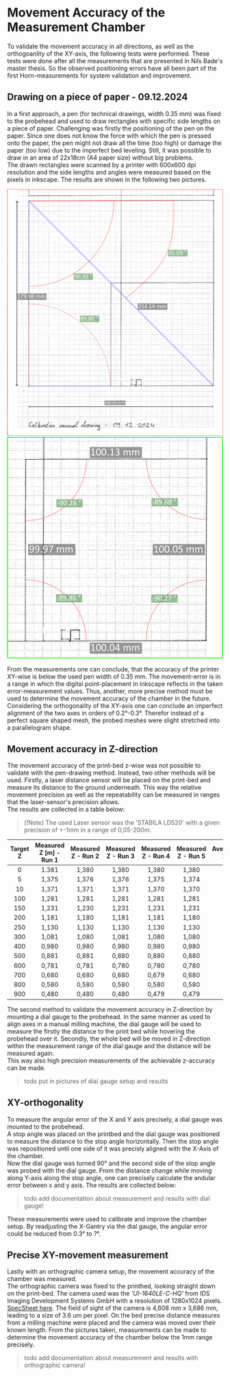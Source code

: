 # Movement Accuracy of the Measurement Chamber
To validate the movement accuracy in all directions, as well as the orthogoanlity of the XY-axis, the following tests were performed. 
These tests were done after all the measurements that are presented in Nils Bade's master thesis. 
So the observed positioning errors have all been part of the first Horn-measurements for system validation and improvement.

## Drawing on a piece of paper - 09.12.2024
In a first approach, a pen (for technical drawings, width 0.35 mm) was fixed to the probehead and used to draw rectangles with specific 
side lengths on a piece of paper. Challenging was firstly the positioning of the pen on the paper. Since one does not
know the force with which the pen is pressed onto the paper, the pen might not draw all the time (too high) or damage 
the paper (too low) due to the imperfect bed leveling. Still, it was possible to draw in an area of 22x18cm (A4 paper size)
without big problems.  
The drawn rectangles were scanned by a printer with 600x600 dpi resolution and the side lengths and angles were measured 
based on the pixels in inkscape. The results are shown in the following two pictures.

![bigRectOnPaper](/docs/MovementAccuracy/Figures/BigRectAnnotated_V1.png)
![smallRectOnPaper](/docs/MovementAccuracy/Figures/SmallRectAnnotated_V1.png)

From the measurements one can conclude, that the accuracy of the printer XY-wise is below the used pen width of 0.35 mm.
The movement-error is in a range in which the digital point-placement in inkscape reflects in the taken error-measurement values.
Thus, another, more precise method must be used to determine the movement accuracy of the chamber in the future.
Considering the orthogonality of the XY-axis one can conclude an imperfect alignment of the two axes in orders of 0.2°-0.3°.
Therefor instead of a perfect square shaped mesh, the probed meshes were slight stretched into a parallelogram shape. 

## Movement accuracy in Z-direction
The movement accuracy of the print-bed z-wise was not possible to validate with the pen-drawing method.
Instead, two other methods will be used.
Firstly, a laser distance sensor will be placed on the print-bed and measure its distance to the ground underneath.
This way the relative movement precision as well as the repeatability can be measured in ranges that the laser-sensor's 
precision allows.  
The results are collected in a table below:

> [!Note] The used Laser sensor was the 'STABILA LD520' with a given precision of +-1mm in a range of 0,05-200m.

| Target Z | Measured Z [m] - Run 1 | Measured Z - Run 2 | Measured Z - Run 3 | Measured Z - Run 4 | Measured Z - Run 5 | Average Z | Standard Deviation Z |
|:--------:|:----------------------:|:------------------:|:------------------:|:------------------:|:------------------:|:---------:|:--------------------:|
|    0     |         1.381          |       1,380        |       1,380        |       1,380        |       1,380        |     ?     |          ?           |
|    5     |         1,375          |       1,376        |       1,376        |       1,375        |       1,374        |     ?     |          ?           |
|    10    |         1,371          |       1,371        |       1,371        |       1,370        |       1,370        |     ?     |          ?           |
|   100    |         1,281          |       1,281        |       1,281        |       1,281        |       1,281        |     ?     |          ?           |
|   150    |         1,231          |       1,230        |       1,231        |       1,231        |       1,231        |     ?     |          ?           |
|   200    |         1,181          |       1,180        |       1,181        |       1,181        |       1,180        |     ?     |          ?           |
|   250    |         1,130          |       1,130        |       1,130        |       1,130        |       1,130        |     ?     |          ?           |
|   300    |         1,081          |       1,080        |       1,081        |       1,080        |       1,080        |     ?     |          ?           |
|   400    |         0,980          |       0,980        |       0,980        |       0,980        |       0,980        |     ?     |          ?           |
|   500    |         0,881          |       0,881        |       0,880        |       0,880        |       0,880        |     ?     |          ?           |
|   600    |         0,781          |       0,781        |       0,780        |       0,780        |       0,780        |     ?     |          ?           |
|   700    |         0,680          |       0,680        |       0,680        |       0,679        |       0,680        |     ?     |          ?           |
|   800    |         0,580          |       0,580        |       0,580        |       0,580        |       0,580        |     ?     |          ?           |
|   900    |         0,480          |       0,480        |       0,480        |       0,479        |       0,479        |     ?     |          ?           |

The second method to validate the movement accuracy in Z-direction by mounting a dial gauge to the probehead.
In the same manner as used to align axes in a manual milling machine, the dial gauge will be used to measure the firstly
the distance to the print bed while hovering the probehead over it. Secondly, the whole bed will be moved in Z-direction
within the measurement range of the dial gauge and the distance will be measured again.  
This way also high precision measurements of the achievable z-accuracy can be made.

> todo put in pictures of dial gauge setup and results

## XY-orthogonality
To measure the angular error of the X and Y axis precisely, a dial gauge was mounted to the probehead.  
A stop angle was placed on the printbed and the dial gauge was positioned to measure the distance to the stop angle horizontally.
Then the stop angle was repositioned until one side of it was precisly aligned with the X-Axis of the chamber.  
Now the dial gauge was turned 90° and the second side of the stop angle was probed with the dial gauge. From the distance change
while moving along Y-axis along the stop angle, one can precisely calculate the andular error between x and y axis.
The results are collected below:

> todo add documentation about measurement and results with dial gauge!

These measurements were used to calibrate and improve the chamber setup. By readjusting the X-Gantry via the dial gauge,
the angular error could be reduced from 0.3° to ?°.

## Precise XY-movement measurement
Lastly with an orthographic camera setup, the movement accuracy of the chamber was measured.  
The orthographic camera was fixed to the printhed, looking straight down on the print-bed.
The camera used was the *'UI-1640LE-C-HQ'* from IDS Imaging Development Systems GmbH with a resolution of 1280x1024 pixels. [SpecSheet here](/docs/MovementAccuracy/Datasheets/UI-1640LE-C-HQ.pdf).
The field of sight of the camera is 4,608 mm x 3,686 mm, leading to a size of 3.6 um per pixel.
On the bed precise distance measures from a milling machine were placed and the camera was moved over their known length.
From the pictures taken, measurements can be made to determine the movement accuracy of the chamber below the 1mm range precisely.

> todo add documentation about measurement and results with orthographic camera!